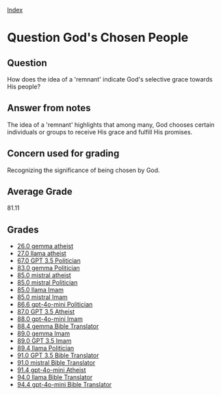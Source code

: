 
[Index](../../index.md)
# Question God's Chosen People
## Question
How does the idea of a 'remnant' indicate God's selective grace towards His people?

## Answer from notes
The idea of a 'remnant' highlights that among many, God chooses certain individuals or groups to receive His grace and fulfill His promises.

## Concern used for grading
Recognizing the significance of being chosen by God.

## Average Grade
81.11

## Grades
 * [26.0 gemma atheist](../answers/gemma_atheist/God_s_Chosen_People.md)
 * [27.0 llama atheist](../answers/llama_atheist/God_s_Chosen_People.md)
 * [67.0 GPT 3.5 Politician](../answers/GPT_3.5_Politician/God_s_Chosen_People.md)
 * [83.0 gemma Politician](../answers/gemma_Politician/God_s_Chosen_People.md)
 * [85.0 mistral atheist](../answers/mistral_atheist/God_s_Chosen_People.md)
 * [85.0 mistral Politician](../answers/mistral_Politician/God_s_Chosen_People.md)
 * [85.0 llama Imam](../answers/llama_Imam/God_s_Chosen_People.md)
 * [85.0 mistral Imam](../answers/mistral_Imam/God_s_Chosen_People.md)
 * [86.6 gpt-4o-mini Politician](../answers/gpt-4o-mini_Politician/God_s_Chosen_People.md)
 * [87.0 GPT 3.5 Atheist](../answers/GPT_3.5_Atheist/God_s_Chosen_People.md)
 * [88.0 gpt-4o-mini Imam](../answers/gpt-4o-mini_Imam/God_s_Chosen_People.md)
 * [88.4 gemma Bible Translator](../answers/gemma_Bible_Translator/God_s_Chosen_People.md)
 * [89.0 gemma Imam](../answers/gemma_Imam/God_s_Chosen_People.md)
 * [89.0 GPT 3.5 Imam](../answers/GPT_3.5_Imam/God_s_Chosen_People.md)
 * [89.4 llama Politician](../answers/llama_Politician/God_s_Chosen_People.md)
 * [91.0 GPT 3.5 Bible Translator](../answers/GPT_3.5_Bible_Translator/God_s_Chosen_People.md)
 * [91.0 mistral Bible Translator](../answers/mistral_Bible_Translator/God_s_Chosen_People.md)
 * [91.4 gpt-4o-mini Atheist](../answers/gpt-4o-mini_Atheist/God_s_Chosen_People.md)
 * [94.0 llama Bible Translator](../answers/llama_Bible_Translator/God_s_Chosen_People.md)
 * [94.4 gpt-4o-mini Bible Translator](../answers/gpt-4o-mini_Bible_Translator/God_s_Chosen_People.md)
